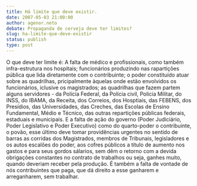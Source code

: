 ```yaml
---
title: Há limite que deve existir.
date: 2007-05-03 21:00:00
author: agenor.neto
debate: Propaganda de cerveja deve ter limites?
slug: ha-limite-que-deve-existir
status: publish 
type: post
---
```


O que deve ter limite é: A falta de médico e profissionais, como também infra-estrutura nos hospitais; funcionários produzindo nas rapartições pública que lida diretamente com o contribuinte; o poder constituído atuar sobre as quadrilhas, pricipalmente àquelas onde estão envolvidos os funcionários, iclusive os magistrados; as quadrilhas que fazem partem alguns servidores - da Polícia Federal, da Polícia civil, Policia Militar, do INSS, do IBAMA, da Receita, dos Correios, dos Hosptiais, das FEBENS, dos Presídios, das Universidades, das Creches, das Escolas de Ensino Fundamental, Médio e Técnico, das outras repartições públicas federais, estaduais e municipais. E a falta de ação do governo (Poder Judiciário, Poder Legislativo e Poder Executivo) como do quarto-poder o contribuinte, o povão, esse último deve tomar providências urgentes no sentido de barras as corridas dos Magistrados, membros de Tribunais, legisladores e os autos escalões do poder, aos cofres públicos a título de aumento nos gastos e para seus gordos sálarios, sem dêm o retorno com a devida obrigações constantes no contrato de trabalhos ou seja, ganhes muito, quando deveriam receber pela produção. É também a falta de vontade de nós contribuintes que paga, que dá direito a esse ganharem e arreganharem, sem trabalhar.
